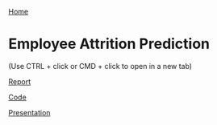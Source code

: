 [Home](https://llmechling.github.io/lara_mechling.github.io/)

# Employee Attrition Prediction

(Use CTRL + click or CMD + click to open in a new tab)

[Report](https://llmechling.github.io/lara_mechling.github.io/health_insurance_report.pdf)

[Code](https://llmechling.github.io/lara_mechling.github.io/docs/jupyter/Health_Insurance_Premiums.html)

[Presentation](https://llmechling.github.io/lara_mechling.github.io/health_insurance_presentation.pdf)

